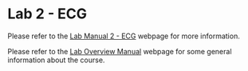# Lab 2 - ECG
Please refer to the [Lab Manual 2 - ECG](https://docs.google.com/document/d/e/2PACX-1vSOCHCjlX8OgWBBw-9TD-SZMikOhjnY5c3PdTVODe1hS5QOUEa1IZiLfZUne3qlMQ2jJGJ56BPspiV-/pub) webpage for more information. 

Please refer to the [Lab Overview Manual](https://docs.google.com/document/d/e/2PACX-1vTr1zOyrUedA1yx76olfDe5jn88miCNb3EJcC3INmy8nDmbJ8N5Y0B30EBoOunsWbA2DGOVWpgJzIs9/pub) webpage for some general information about the course. 
